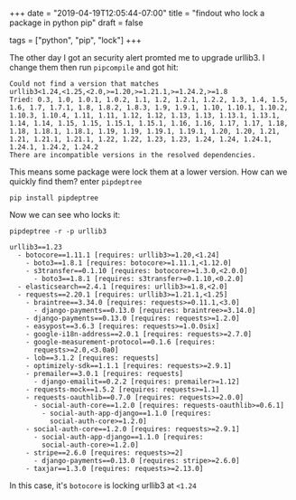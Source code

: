 +++
date = "2019-04-19T12:05:44-07:00"
title = "findout who lock a package in python pip"
draft = false

tags = ["python", "pip", "lock"]
+++

The other day I got an security alert promted me to upgrade urllib3. I
change them then run `pipcompile` and got hit:

```
Could not find a version that matches
urllib3<1.24,<1.25,<2.0,>=1.20,>=1.21.1,>=1.24.2,>=1.8
Tried: 0.3, 1.0, 1.0.1, 1.0.2, 1.1, 1.2, 1.2.1, 1.2.2, 1.3, 1.4, 1.5,
1.6, 1.7, 1.7.1, 1.8, 1.8.2, 1.8.3, 1.9, 1.9.1, 1.10, 1.10.1, 1.10.2,
1.10.3, 1.10.4, 1.11, 1.11, 1.12, 1.12, 1.13, 1.13, 1.13.1, 1.13.1,
1.14, 1.14, 1.15, 1.15, 1.15.1, 1.15.1, 1.16, 1.16, 1.17, 1.17, 1.18,
1.18, 1.18.1, 1.18.1, 1.19, 1.19, 1.19.1, 1.19.1, 1.20, 1.20, 1.21,
1.21, 1.21.1, 1.21.1, 1.22, 1.22, 1.23, 1.23, 1.24, 1.24, 1.24.1,
1.24.1, 1.24.2, 1.24.2
There are incompatible versions in the resolved dependencies.
```

This means some package were lock them at a lower version. How can we
quickly find them? enter `pipdeptree`

```
pip install pipdeptree
```

Now we can see who locks it:

```
pipdeptree -r -p urllib3

urllib3==1.23
  - botocore==1.11.1 [requires: urllib3>=1.20,<1.24]
    - boto3==1.8.1 [requires: botocore>=1.11.1,<1.12.0]
    - s3transfer==0.1.10 [requires: botocore>=1.3.0,<2.0.0]
      - boto3==1.8.1 [requires: s3transfer>=0.1.10,<0.2.0]
  - elasticsearch==2.4.1 [requires: urllib3>=1.8,<2.0]
  - requests==2.20.1 [requires: urllib3>=1.21.1,<1.25]
    - braintree==3.34.0 [requires: requests>=0.11.1,<3.0]
      - django-payments==0.13.0 [requires: braintree>=3.14.0]
    - django-payments==0.13.0 [requires: requests>=1.2.0]
    - easypost==3.6.3 [requires: requests>=1.0.0six]
    - google-i18n-address==2.0.1 [requires: requests>=2.7.0]
    - google-measurement-protocol==0.1.6 [requires:
      requests>=2.0,<3.0a0]
    - lob==3.1.2 [requires: requests]
    - optimizely-sdk==1.1.1 [requires: requests>=2.9.1]
    - premailer==3.0.1 [requires: requests]
      - django-emailit==0.2.2 [requires: premailer>=1.12]
    - requests-mock==1.5.2 [requires: requests>=1.1]
    - requests-oauthlib==0.7.0 [requires: requests>=2.0.0]
      - social-auth-core==1.2.0 [requires: requests-oauthlib>=0.6.1]
        - social-auth-app-django==1.1.0 [requires:
          social-auth-core>=1.2.0]
    - social-auth-core==1.2.0 [requires: requests>=2.9.1]
      - social-auth-app-django==1.1.0 [requires:
        social-auth-core>=1.2.0]
    - stripe==2.6.0 [requires: requests>=2]
      - django-payments==0.13.0 [requires: stripe>=2.6.0]
    - taxjar==1.3.0 [requires: requests>=2.13.0]
```

In this case, it's `botocore` is locking urllib3 at `<1.24`
